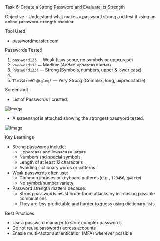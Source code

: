 Task 6: Create a Strong Password and Evaluate Its Strength

Objective - 
Understand what makes a password strong and test it using an online password strength checker.

Tool Used
- [passwordmonster.com](https://www.passwordmonster.com/)

Passwords Tested
1. `password123` — Weak (Low score, no symbols or uppercase)
2. `Password123` — Medium (Added uppercase letter)
3. `P@ssw0rd123!` — Strong (Symbols, numbers, upper & lower case)
4. 
5. `T1m3$Are#Ch@ng1ng!` — Very Strong (Complex, long, unpredictable)

Screenshot
- List of Passwords I created.

![Image](https://github.com/user-attachments/assets/320b0d65-fc90-46aa-aedd-3887a206c83e)

- A screenshot is attached showing the strongest password tested.

![Image](https://github.com/user-attachments/assets/80b51f9c-02f2-4306-b424-3255371b9c59)

Key Learnings
- Strong passwords include:
  - Uppercase and lowercase letters
  - Numbers and special symbols
  - Length of at least 12 characters
  - Avoiding dictionary words or patterns
- Weak passwords often use:
  - Common phrases or keyboard patterns (e.g., `123456`, `qwerty`)
  - No symbol/number variety
- Password strength matters because:
  - Strong passwords resist brute-force attacks by increasing possible combinations
  - They are less predictable and harder to guess using dictionary lists

Best Practices
- Use a password manager to store complex passwords
- Do not reuse passwords across accounts
- Enable multi-factor authentication (MFA) wherever possible
